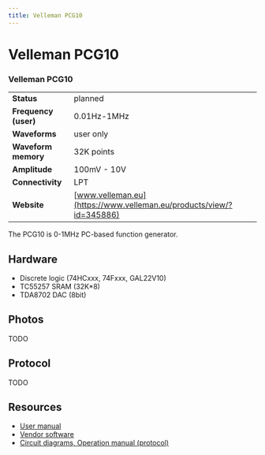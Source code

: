 ```yaml
---
title: Velleman PCG10
---
```


# Velleman PCG10

<div class="infobox" markdown>

### Velleman PCG10

| | |
|---|---|
| **Status** | planned |
| **Frequency (user)** | 0.01Hz-1MHz |
| **Waveforms** | user only |
| **Waveform memory** | 32K points |
| **Amplitude** | 100mV - 10V |
| **Connectivity** | LPT |
| **Website** | [www.velleman.eu](https://www.velleman.eu/products/view/?id=345886) |

</div>

The PCG10 is 0-1MHz PC-based function generator.






## Hardware
- Discrete logic (74HCxxx, 74Fxxx, GAL22V10)
- TC55257 SRAM (32K*8)
- TDA8702 DAC (8bit)
## Photos

TODO

## Protocol

TODO

## Resources
- [User manual](https://www.velleman.eu/downloads/0/user/usermanual_pcg10-k8016_uk.pdf)
- [Vendor software](https://www.velleman.eu/downloads/files/downloads/pclab2000se_v4_05_setup.zip)
- [Circuit diagrams, Operation manual (protocol)](https://www.eserviceinfo.com/index.php?what=search2&searchstring=K8016+%28PCG10%29)

